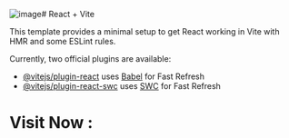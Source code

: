 ![image](https://github.com/user-attachments/assets/cea0def9-1a71-46e6-b1ce-f367698d60c9)# React + Vite

This template provides a minimal setup to get React working in Vite with HMR and some ESLint rules.

Currently, two official plugins are available:

- [@vitejs/plugin-react](https://github.com/vitejs/vite-plugin-react/blob/main/packages/plugin-react/README.md) uses [Babel](https://babeljs.io/) for Fast Refresh
- [@vitejs/plugin-react-swc](https://github.com/vitejs/vite-plugin-react-swc) uses [SWC](https://swc.rs/) for Fast Refresh

<h1>Visit Now : <a src="https://lotary-game.netlify.app/" ></a></h1>
